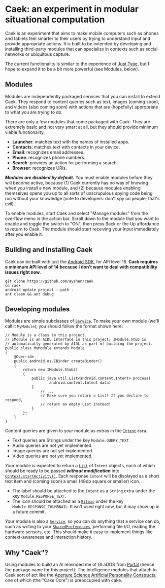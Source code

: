 Caek: an experiment in modular situational computation
======================================================

Caek is an experiment that aims to make mobile computers such as phones and
tablets feel smarter to their users by trying to understand input and provide
appropriate actions. It is built to be extended by developing and installing
third-party modules that can specialize in contexts such as social networks or
ubiquitous capture.

The current functionality is similar to the experience of [Just
Type](https://developer.palm.com/content/api/dev-guide/mojo/just-type.html), but
I hope to expand it to be a bit more powerful (see Modules, below).

## Modules

Modules are independently packaged services that you can install to extend Caek.
They respond to content queries such as text, images (coming soon), and videos
(also coming soon) with actions that are (hopefully) appropriate to what you are
trying to do.

There are only a few modules that come packaged with Caek. They are extremely
basic and not very smart at all, but they should provide minimum viable
functionality.

* **Launcher**: matches text with the names of installed apps.
* **Contacts**: matches text with contacts in your device.
* **Email**: recognizes email addresses.
* **Phone**: recognizes phone numbers.
* **Search**: provides an action for performing a search.
* **Browser**: recognizes URIs.

***Modules are disabled by default.*** You must enable modules before they will
become active, because (1) Caek currently has no way of knowing when you install
a new module, and (2) because modules enabling themselves opens you up to all
sorts of unscrupulous spying code being run without your knowledge (note to
developers: don't spy on people; that's evil).

To enable modules, start Caek and select "Manage modules" from the overflow menu
in the action bar. Scroll down to the module that you want to enable and toggle
the switch to "ON", then press Back or the Up affordance to return to Caek. The
module should start receiving your input immediately after you enable it.

## Building and installing Caek

Caek can be built with just the [Android
SDK](http://developer.android.com/sdk/index.html), for API level 18. **Caek
requires a minimum API level of 14 because I don't want to deal with
compatibility issues right now.**

    git clone https://github.com/ayshen/caek
    cd caek
    android update project --path .
    ant clean && ant debug

## Developing modules

Modules are simple subclasses of
[`Service`](http://developer.android.com/reference/android/app/Service.html).
To make your own module (we'll call it `MyModule`), you should follow the format
shown here:

    // Module is a class in this project.
    // IModule is an AIDL interface in this project; IModule.Stub is
    // automatically generated by AIDL as part of building the project.
    public class MyModule extends Module
    {
        @Override
        public android.os.IBinder createBinder()
        {
            return new IModule.Stub()
            {
                public java.util.List<android.content.Intent> process(
                        android.content.Intent data)
                {
                    // ...
                    // Make sure you return a List! If you decline to respond,
                    // return an empty List instead!
                }
            };
        }
    }

Content queries are given to your module as extras in the
[`Intent`](http://developer.android.com/reference/android/content/Intent.html)
`data`.

* Text queries are Strings under the key `Module.QUERY_TEXT`.
* Audio queries are not yet implemented.
* Image queries are not yet implemented.
* Video queries are not yet implemented.

Your module is expected to return a
[`List`](http://developer.android.com/reference/java/util/List.html) of `Intent`
objects, each of which should be ready to be passed ***without modification***
into
[`Context.startActivity()`](http://developer.android.com/reference/android/content/Context.html#startActivity%28android.content.Intent%29).
Each response `Intent` will be displayed as a short text item and (coming soon)
a small (48dp square or smaller) icon.

* The label should be attached to the `Intent` as a `String` extra under the key
  `Module.RESPONSE_TEXT`.
* The icon should be attached as a
  [`Bitmap`](http://developer.android.com/reference/android/grpahics/Bitmap.html)
  under the key `Module.RESPONSE_THUMBNAIL`. It isn't used right now, but it
  may show up in a future commit.

Your module is also a
[`Service`](http://developer.android.com/reference/android/app/Service.html), so
you can do anything that a service can do, such as writing to your
[`SharedPreferences`](http://developer.android.com/reference/android/content/SharedPreferences.html),
performing file I/O, reading the hardware sensors, etc. This should make it easy
to implement things like context-awareness and interaction history.

## Why "Caek"?

Using modules to build an AI reminded me of GLaDOS from
[Portal](http://store.steampowered.com/app/400) (hence the package name for this
project). The intelligence modules that attach to Caek sort of act like the
[Aperture Science Artificial Personality
Constructs](http://theportalwiki.com/wiki/Cores), one of which (the "Cake Core")
is preoccupied with cake.
